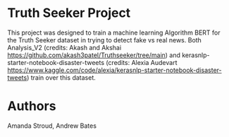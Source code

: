 # Truth Seeker Project
This project was designed to train a machine learning Algorithm BERT for the Truth Seeker dataset in trying to detect fake vs real news. Both Analysis_V2 (credits: Akash and Akshai https://github.com/akash3patel/Truthseeker/tree/main) and kerasnlp-starter-notebook-disaster-tweets (credits: Alexia Audevart https://www.kaggle.com/code/alexia/kerasnlp-starter-notebook-disaster-tweets) train over this dataset. 
# Authors
Amanda Stroud, Andrew Bates
